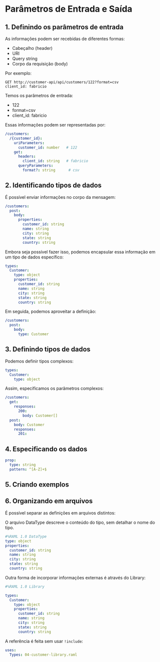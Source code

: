 Parâmetros de Entrada e Saída
===============================

## 1. Definindo os parâmetros de entrada ##

As informações podem ser recebidas de diferentes formas:
- Cabeçalho (header)
- URI
- Query string
- Corpo da requisição (body)

Por exemplo:

    GET http://customer-api/api/customers/122?format=csv
    client_id: fabricio

Temos os parâmetros de entrada:
- 122
- format=csv
- client_id: fabricio

Essas informações podem ser representadas por:

```yaml
/customers:
  /{customer_id}:
    uriParameters:
      customer_id: number   # 122
    get:
      headers:
        client_id: string   # fabricio
      queryParameters:
        format?: string      # csv
```

## 2. Identificando tipos de dados ##

É possível enviar informações no corpo da mensagem:

```yaml
/customers:
  post:
    body:
      properties:
        customer_id: string
        name: string
        city: string
        state: string
        country: string
```

Embora seja possível fazer isso, podemos encapsular essa informação em um
tipo de dados específico:

```yaml
types:
  Customer:
    type: object
    properties:
      customer_id: string
      name: string
      city: string
      state: string
      country: string
```

Em seguida, podemos aproveitar a definição:

```yaml
/customers:
  post:
    body:
      type: Customer
```

## 3. Definindo tipos de dados ##

Podemos definir tipos complexos:

```yaml
types:
  Customer:
    type: object
```

Assim, especificamos os parâmetros complexos:

```yaml
/customers:
  get:
    responses:
      200:
        body: Customer[]
  post:
    body: Customer
    responses:
      201:
```

## 4. Especificando os dados ##

```yaml
prop:
  type: string
  pattern: ^[A-Z]+$
```

## 5. Criando exemplos ##



## 6. Organizando em arquivos ##

É possível separar as definições em arquivos distintos:

O arquivo DataType descreve o conteúdo do tipo, sem detalhar o nome do tipo.

```yaml
#%RAML 1.0 DataType
type: object
properties:
  customer_id: string
  name: string
  city: string
  state: string
  country: string
```

Outra forma de incorporar informações externas é através do Library:

```yaml
#%RAML 1.0 Library

types:
  Customer:
    type: object
    properties:
      customer_id: string
      name: string
      city: string
      state: string
      country: string
```

A referência é feita sem usar `!include`:

```yaml
uses:
  Types: 04-customer-library.raml
```
